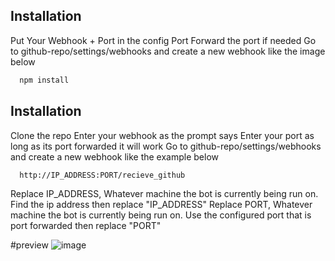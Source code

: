 
## Installation
Put Your Webhook + Port in the config
Port Forward the port if needed
Go to github-repo/settings/webhooks and create a new webhook like the image below


```bash
  npm install
```
    
## Installation
Clone the repo
Enter your webhook as the prompt says
Enter your port as long as its port forwarded it will work
Go to github-repo/settings/webhooks and create a new webhook like the example below

```bash
  http://IP_ADDRESS:PORT/recieve_github
```
Replace IP_ADDRESS, Whatever machine the bot is currently being run on. Find the ip address then replace "IP_ADDRESS"
Replace PORT, Whatever machine the bot is currently being run on. Use the configured port that is port forwarded then replace "PORT"

#preview
![image](https://i.imgur.com/4naauNa.png)

